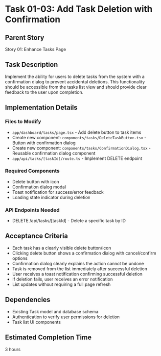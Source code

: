 # Task 01-03: Add Task Deletion with Confirmation

## Parent Story

Story 01: Enhance Tasks Page

## Task Description

Implement the ability for users to delete tasks from the system with a confirmation dialog to prevent accidental deletions. This functionality should be accessible from the tasks list view and should provide clear feedback to the user upon completion.

## Implementation Details

### Files to Modify

- `app/dashboard/tasks/page.tsx` - Add delete button to task items
- Create new component: `components/tasks/DeleteTaskButton.tsx` - Button with confirmation dialog
- Create new component: `components/tasks/ConfirmationDialog.tsx` - Reusable confirmation dialog component
- `app/api/tasks/[taskId]/route.ts` - Implement DELETE endpoint

### Required Components

- Delete button with icon
- Confirmation dialog modal
- Toast notification for success/error feedback
- Loading state indicator during deletion

### API Endpoints Needed

- DELETE /api/tasks/[taskId] - Delete a specific task by ID

## Acceptance Criteria

- Each task has a clearly visible delete button/icon
- Clicking delete button shows a confirmation dialog with cancel/confirm options
- Confirmation dialog clearly explains the action cannot be undone
- Task is removed from the list immediately after successful deletion
- User receives a toast notification confirming successful deletion
- If deletion fails, user receives an error notification
- List updates without requiring a full page refresh

## Dependencies

- Existing Task model and database schema
- Authentication to verify user permissions for deletion
- Task list UI components

## Estimated Completion Time

3 hours
